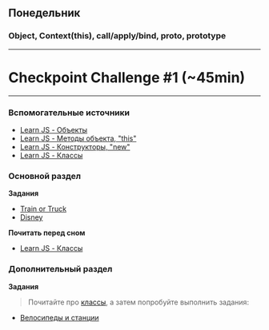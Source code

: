 ## Понедельник

### Object, Context(this), call/apply/bind, __proto__, prototype

----
# Checkpoint Challenge #1 (~45min)
----

### Вспомогательные источники

- [Learn JS - Объекты](https://learn.javascript.ru/object)
- [Learn JS - Методы объекта, "this"](https://learn.javascript.ru/object-methods)
- [Learn JS - Конструкторы, "new"](https://learn.javascript.ru/constructor-new)
- [Learn JS - Классы][Class]

### Основной раздел

**Задания**
- [Train or Truck](../../../../core-proto-vehicle)
- [Disney](../../../../core-proto-disney)

**Почитать перед сном**
- [Learn JS - Классы][Class]



### Дополнительный раздел

**Задания**

> Почитайте про [классы][Class], а затем попробуйте выполнить задания:
- [Велосипеды и станции](../../../../oojs-bikes-and-stations-challenge)


[Class]: https://learn.javascript.ru/class
